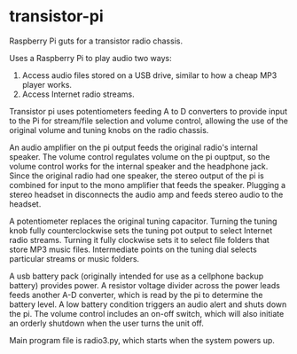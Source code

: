 # transistor-pi
Raspberry Pi guts for a transistor radio chassis.

Uses a Raspberry Pi to play audio two ways:

1. Access audio files stored on a USB drive, similar to how a cheap MP3 player works.
2. Access Internet radio streams.

Transistor pi uses potentiometers feeding A to D converters to provide input to the Pi for stream/file selection and volume control, allowing the use of the original volume and tuning knobs on the radio chassis. 

An audio amplifier on the pi output feeds the original radio's internal speaker. The volume control regulates volume on the pi ouptput, so the volume control works for the internal speaker and the headphone jack. Since the original radio had one speaker, the stereo output of the pi is combined for input to the mono amplifier that feeds the speaker. Plugging a stereo headset in disconnects the audio amp and feeds stereo audio to the headset.

A potentiometer replaces the original tuning capacitor. Turning the tuning knob fully counterclockwise sets the tuning pot output to select Internet radio streams. Turning it fully clockwise sets it to select file folders that store MP3 music files. Intermediate points on the tuning dial selects particular streams or music folders.

A usb battery pack (originally intended for use as a cellphone backup battery) provides power. A resistor voltage divider across the power leads feeds another A-D converter, which is read by the pi to determine the battery level. A low battery condition triggers an audio alert and shuts down the pi. The volume control includes an on-off switch, which will also initiate an orderly shutdown when the user turns the unit off. 

Main program file is radio3.py, which starts when the system powers up. 
